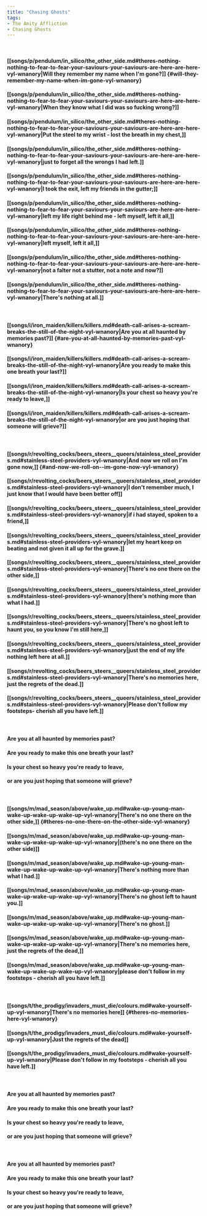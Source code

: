 ```yaml
---
title: "Chasing Ghosts"
tags:
- The Amity Affliction
- Chasing Ghosts
---
```

&nbsp;
#### [[songs/p/pendulum/in_silico/the_other_side.md#theres-nothing-nothing-to-fear-to-fear-your-saviours-your-saviours-are-here-are-here-vyl-wnanory|Will they remember my name when I'm gone?]] {#will-they-remember-my-name-when-im-gone-vyl-wnanory}
#### [[songs/p/pendulum/in_silico/the_other_side.md#theres-nothing-nothing-to-fear-to-fear-your-saviours-your-saviours-are-here-are-here-vyl-wnanory|When they know what I did was so fucking wrong?]]
#### [[songs/p/pendulum/in_silico/the_other_side.md#theres-nothing-nothing-to-fear-to-fear-your-saviours-your-saviours-are-here-are-here-vyl-wnanory|Put the steel to my wrist - lost the breath in my chest,]]
#### [[songs/p/pendulum/in_silico/the_other_side.md#theres-nothing-nothing-to-fear-to-fear-your-saviours-your-saviours-are-here-are-here-vyl-wnanory|just to forget all the wrongs I had left.]]
#### [[songs/p/pendulum/in_silico/the_other_side.md#theres-nothing-nothing-to-fear-to-fear-your-saviours-your-saviours-are-here-are-here-vyl-wnanory|I took the exit, left my friends in the gutter;]]
#### [[songs/p/pendulum/in_silico/the_other_side.md#theres-nothing-nothing-to-fear-to-fear-your-saviours-your-saviours-are-here-are-here-vyl-wnanory|left my life right behind me - left myself, left it all,]]
#### [[songs/p/pendulum/in_silico/the_other_side.md#theres-nothing-nothing-to-fear-to-fear-your-saviours-your-saviours-are-here-are-here-vyl-wnanory|left myself, left it all,]]
#### [[songs/p/pendulum/in_silico/the_other_side.md#theres-nothing-nothing-to-fear-to-fear-your-saviours-your-saviours-are-here-are-here-vyl-wnanory|not a falter not a stutter, not a note and now?]]
#### [[songs/p/pendulum/in_silico/the_other_side.md#theres-nothing-nothing-to-fear-to-fear-your-saviours-your-saviours-are-here-are-here-vyl-wnanory|There's nothing at all.]]
&nbsp;
#### [[songs/i/iron_maiden/killers/killers.md#death-call-arises-a-scream-breaks-the-still-of-the-night-vyl-wnanory|Are you at all haunted by memories past?]] {#are-you-at-all-haunted-by-memories-past-vyl-wnanory}
#### [[songs/i/iron_maiden/killers/killers.md#death-call-arises-a-scream-breaks-the-still-of-the-night-vyl-wnanory|Are you ready to make this one breath your last?]]
#### [[songs/i/iron_maiden/killers/killers.md#death-call-arises-a-scream-breaks-the-still-of-the-night-vyl-wnanory|Is your chest so heavy you're ready to leave,]]
#### [[songs/i/iron_maiden/killers/killers.md#death-call-arises-a-scream-breaks-the-still-of-the-night-vyl-wnanory|or are you just hoping that someone will grieve?]]
&nbsp;
#### [[songs/r/revolting_cocks/beers_steers__queers/stainless_steel_providers.md#stainless-steel-providers-vyl-wnanory|And now we roll on  I'm gone now,]] {#and-now-we-roll-on--im-gone-now-vyl-wnanory}
#### [[songs/r/revolting_cocks/beers_steers__queers/stainless_steel_providers.md#stainless-steel-providers-vyl-wnanory|I don't remember much, I just know that I would have been better off]]
#### [[songs/r/revolting_cocks/beers_steers__queers/stainless_steel_providers.md#stainless-steel-providers-vyl-wnanory|if i had stayed, spoken to a friend,]]
#### [[songs/r/revolting_cocks/beers_steers__queers/stainless_steel_providers.md#stainless-steel-providers-vyl-wnanory|let my heart keep on beating and not given it all up for the grave.]]
#### [[songs/r/revolting_cocks/beers_steers__queers/stainless_steel_providers.md#stainless-steel-providers-vyl-wnanory|There's no one there on the other side,]]
#### [[songs/r/revolting_cocks/beers_steers__queers/stainless_steel_providers.md#stainless-steel-providers-vyl-wnanory|there's nothing more than what I had.]]
#### [[songs/r/revolting_cocks/beers_steers__queers/stainless_steel_providers.md#stainless-steel-providers-vyl-wnanory|There's no ghost left to haunt you, so you know I'm still here,]]
#### [[songs/r/revolting_cocks/beers_steers__queers/stainless_steel_providers.md#stainless-steel-providers-vyl-wnanory|just the end of my life nothing left here at all.]]
#### [[songs/r/revolting_cocks/beers_steers__queers/stainless_steel_providers.md#stainless-steel-providers-vyl-wnanory|There's no memories here, just the regrets of the dead.]]
#### [[songs/r/revolting_cocks/beers_steers__queers/stainless_steel_providers.md#stainless-steel-providers-vyl-wnanory|Please don't follow my footsteps- cherish all you have left.]]
&nbsp;
#### Are you at all haunted by memories past?
#### Are you ready to make this one breath your last?
#### Is your chest so heavy you're ready to leave,
#### or are you just hoping that someone will grieve?
&nbsp;
#### [[songs/m/mad_season/above/wake_up.md#wake-up-young-man-wake-up-wake-up-wake-up-vyl-wnanory|There's no one there on the other side,]] {#theres-no-one-there-on-the-other-side-vyl-wnanory}
#### [[songs/m/mad_season/above/wake_up.md#wake-up-young-man-wake-up-wake-up-wake-up-vyl-wnanory|(there's no one there on the other side)]]
#### [[songs/m/mad_season/above/wake_up.md#wake-up-young-man-wake-up-wake-up-wake-up-vyl-wnanory|There's nothing more than what I had.]]
#### [[songs/m/mad_season/above/wake_up.md#wake-up-young-man-wake-up-wake-up-wake-up-vyl-wnanory|There's no ghost left to haunt you.]]
#### [[songs/m/mad_season/above/wake_up.md#wake-up-young-man-wake-up-wake-up-wake-up-vyl-wnanory|There's no ghost.]]
#### [[songs/m/mad_season/above/wake_up.md#wake-up-young-man-wake-up-wake-up-wake-up-vyl-wnanory|There's no memories here, just the regrets of the dead,]]
#### [[songs/m/mad_season/above/wake_up.md#wake-up-young-man-wake-up-wake-up-wake-up-vyl-wnanory|please don't follow in my footsteps - cherish all you have left.]]
&nbsp;
#### [[songs/t/the_prodigy/invaders_must_die/colours.md#wake-yourself-up-vyl-wnanory|There's no memories here]] {#theres-no-memories-here-vyl-wnanory}
#### [[songs/t/the_prodigy/invaders_must_die/colours.md#wake-yourself-up-vyl-wnanory|Just the regrets of the dead]]
#### [[songs/t/the_prodigy/invaders_must_die/colours.md#wake-yourself-up-vyl-wnanory|Please don't follow in my footsteps - cherish all you have left.]]
&nbsp;
#### Are you at all haunted by memories past?
#### Are you ready to make this one breath your last?
#### Is your chest so heavy you're ready to leave,
#### or are you just hoping that someone will grieve?
&nbsp;
#### Are you at all haunted by memories past?
#### Are you ready to make this one breath your last?
#### Is your chest so heavy you're ready to leave,
#### or are you just hoping that someone will grieve?
